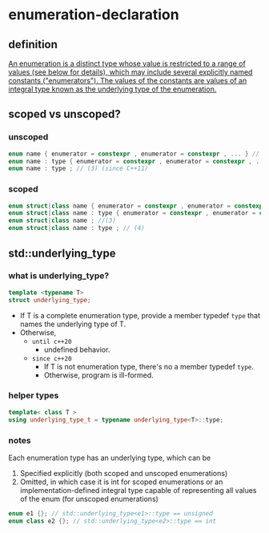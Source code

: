 # enumeration-declaration

## definition

[An enumeration is a distinct type whose value is restricted to a range of values (see below for details), which may include several explicitly named constants ("enumerators"). The values of the constants are values of an integral type known as the underlying type of the enumeration.](https://en.cppreference.com/w/cpp/language/enum)

## scoped vs unscoped?

### unscoped

```c++
enum name { enumerator = constexpr , enumerator = constexpr , ... } // (1)
enum name : type { enumerator = constexpr , enumerator = constexpr , ... } // (2) (since C++11)
enum name : type ; // (3) (since C++11)
```

### scoped

```c++
enum struct|class name { enumerator = constexpr , enumerator = constexpr , ... } //(1)
enum struct|class name : type { enumerator = constexpr , enumerator = constexpr , ... } //(2)
enum struct|class name ; //(3)
enum struct|class name : type ; // (4)
```

## std::underlying_type

### what is underlying_type?

```c++
template <typename T>
struct underlying_type;
```

* If T is a complete enumeration type, provide a member typedef `type` that names the underlying type of T.
* Otherwise,
    * `until c++20`
        * undefined behavior.
    * `since c++20`
        * If T is not enumeration type, there's no a member typedef `type`.
        * Otherwise, program is ill-formed.

### helper types

```c++
template< class T >
using underlying_type_t = typename underlying_type<T>::type;
```

### notes

Each enumeration type has an underlying type, which can be
1. Specified explicitly (both scoped and unscoped enumerations)
2. Omitted, in which case it is int for scoped enumerations or an implementation-defined integral type capable of representing all values of the enum (for unscoped enumerations)

```c++
enum e1 {}; // std::underlying_type<e1>::type == unsigned
enum class e2 {}; // std::underlying_type<e2>::type == int
```